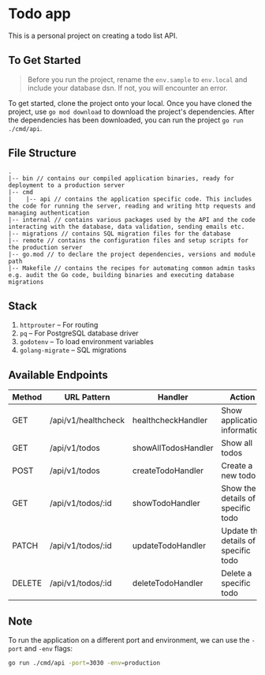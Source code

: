 # Todo app

This is a personal project on creating a todo list API.

## To Get Started

> Before you run the project, rename the `env.sample` to `env.local` and include your database dsn. If not, you will encounter an error.

To get started, clone the project onto your local. Once you have cloned the project, use `go mod download` to download the project's dependencies. After the dependencies has been downloaded, you can run the project `go run ./cmd/api`.

## File Structure

```
.
|-- bin // contains our compiled application binaries, ready for deployment to a production server
|-- cmd
|    |-- api // contains the application specific code. This includes the code for running the server, reading and writing http requests and managing authentication
|-- internal // contains various packages used by the API and the code interacting with the database, data validation, sending emails etc.
|-- migrations // contains SQL migration files for the database
|-- remote // contains the configuration files and setup scripts for the production server
|-- go.mod // to declare the project dependencies, versions and module path
|-- Makefile // contains the recipes for automating common admin tasks e.g. audit the Go code, building binaries and executing database migrations
```

## Stack

1. `httprouter` – For routing
2. `pq` – For PostgreSQL database driver
3. `godotenv` – To load environment variables
4. `golang-migrate` – SQL migrations

## Available Endpoints

| Method | URL Pattern         | Handler             | Action                                |
| ------ | ------------------- | ------------------- | ------------------------------------- |
| GET    | /api/v1/healthcheck | healthcheckHandler  | Show application information          |
| GET    | /api/v1/todos       | showAllTodosHandler | Show all todos                        |
| POST   | /api/v1/todos       | createTodoHandler   | Create a new todo                     |
| GET    | /api/v1/todos/:id   | showTodoHandler     | Show the details of a specific todo   |
| PATCH  | /api/v1/todos/:id   | updateTodoHandler   | Update the details of a specific todo |
| DELETE | /api/v1/todos/:id   | deleteTodoHandler   | Delete a specific todo                |

## Note

To run the application on a different port and environment, we can use the `-port` and `-env` flags:

```bash
go run ./cmd/api -port=3030 -env=production
```
